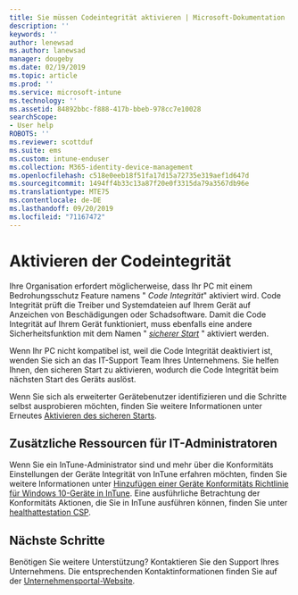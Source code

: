 ```yaml
---
title: Sie müssen Codeintegrität aktivieren | Microsoft-Dokumentation
description: ''
keywords: ''
author: lenewsad
ms.author: lanewsad
manager: dougeby
ms.date: 02/19/2019
ms.topic: article
ms.prod: ''
ms.service: microsoft-intune
ms.technology: ''
ms.assetid: 84892bbc-f888-417b-bbeb-978cc7e10028
searchScope:
- User help
ROBOTS: ''
ms.reviewer: scottduf
ms.suite: ems
ms.custom: intune-enduser
ms.collection: M365-identity-device-management
ms.openlocfilehash: c518e0eeb18f51fa17d15a72735e319aef1d647d
ms.sourcegitcommit: 1494ff4b33c13a87f20e0f3315da79a3567db96e
ms.translationtype: MTE75
ms.contentlocale: de-DE
ms.lasthandoff: 09/20/2019
ms.locfileid: "71167472"
---
```

# <a name="enable-code-integrity"></a>Aktivieren der Codeintegrität

Ihre Organisation erfordert möglicherweise, dass Ihr PC mit einem Bedrohungsschutz Feature namens " *Code Integrität*" aktiviert wird. Code Integrität prüft die Treiber und Systemdateien auf Ihrem Gerät auf Anzeichen von Beschädigungen oder Schadsoftware. Damit die Code Integrität auf Ihrem Gerät funktioniert, muss ebenfalls eine andere Sicherheitsfunktion mit dem Namen " [*sicherer Start*](https://docs.microsoft.com/windows/security/information-protection/secure-the-windows-10-boot-process#secure-boot) " aktiviert werden.

Wenn Ihr PC nicht kompatibel ist, weil die Code Integrität deaktiviert ist, wenden Sie sich an das IT-Support Team Ihres Unternehmens. Sie helfen Ihnen, den sicheren Start zu aktivieren, wodurch die Code Integrität beim nächsten Start des Geräts auslöst.

Wenn Sie sich als erweiterter Gerätebenutzer identifizieren und die Schritte selbst ausprobieren möchten, finden Sie weitere Informationen unter Erneutes [Aktivieren des sicheren Starts](https://docs.microsoft.com/windows-hardware/manufacture/desktop/disabling-secure-boot#re-enable-secure-boot).

## <a name="additional-resources-for-it-administrators"></a>Zusätzliche Ressourcen für IT-Administratoren

Wenn Sie ein InTune-Administrator sind und mehr über die Konformitäts Einstellungen der Geräte Integrität von InTune erfahren möchten, finden Sie weitere Informationen unter [Hinzufügen einer Geräte Konformitäts Richtlinie für Windows 10-Geräte in InTune](https://docs.microsoft.com/intune/compliance-policy-create-windows.md). Eine ausführliche Betrachtung der Konformitäts Aktionen, die Sie in InTune ausführen können, finden Sie unter [healthattestation CSP](https://docs.microsoft.com/windows/client-management/mdm/healthattestation-csp#step-8-take-appropriate-policy-action-based-on-evaluation-results).  

## <a name="next-steps"></a>Nächste Schritte

Benötigen Sie weitere Unterstützung? Kontaktieren Sie den Support Ihres Unternehmens. Die entsprechenden Kontaktinformationen finden Sie auf der [Unternehmensportal-Website](https://go.microsoft.com/fwlink/?linkid=2010980).
